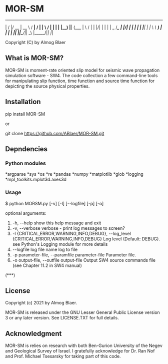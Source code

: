 # MOR-SM



   __  __  ____  _____        _____ __  __ 
  |  \/  |/ __ \|  __ \      / ____|  \/  |
  | \  / | |  | | |__) |____| (___ | \  / |
  | |\/| | |  | |  _  /______\___ \| |\/| |
  | |  | | |__| | | \ \      ____) | |  | |
  |_|  |_|\____/|_|  \_\    |_____/|_|  |_|
 
Copyright (C) by Almog Blaer 
 


## What is MOR-SM?

MOR-SM is moment-rate oriented slip model for seismic wave propagation simulation software - SW4.
The code collection a few command-line tools for manipulating slip function, time function and 
source time function for depicting the source physical properties.


## Installation


pip install MOR-SM

or 

git clone https://github.com/ABlaer/MOR-SM.git


## Depndencies

### Python modules

*argparse
*sys
*os
*re
*pandas
*numpy
*matplotlib
*glob
*logging
*mpl_toolkits.mplot3d.axes3d

### Usage

$ python MORSM.py [-v] [-l] [--logfile] [-p] [-o]

optional arguments:

 1. -h, --help            show this help message and exit
 2. -v, --verbose         verbose - print log messages to screen?
 3. -l {CRITICAL,ERROR,WARNING,INFO,DEBUG}, --log_level {CRITICAL,ERROR,WARNING,INFO,DEBUG}
                        Log level (Default: DEBUG). see Python's Logging module for more details
 4. --logfile log file name log to file
 5. -p parameter-file, --paramfile parameter-file Parameter file.
 6. -o output-file, --outfile output-file Output SW4 source commands file (see Chapter 11.2 in SW4 manual)

(***)

## License

Copyright (c) 2021 by Almog Blaer.

MOR-SM is released under the GNU Lesser General Public License version 3 or any later version. See LICENSE.TXT for full details.


## Acknowledgment

MOR-SM is relies on research with both Ben-Gurion University of the Negev and Geological Survey of Israel.
I gratefully acknowledge for Dr. Ran Nof and Prof. Michael Tsesarsky for taking part of this code. 